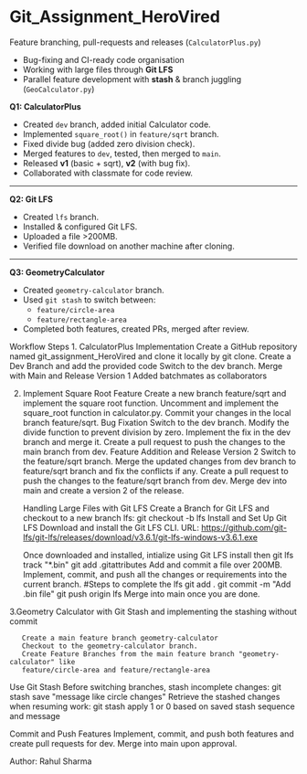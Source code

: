 # Git_Assignment_HeroVired

Feature branching, pull-requests and releases (`CalculatorPlus.py`)  
* Bug-fixing and CI-ready code organisation  
* Working with large files through **Git LFS**  
* Parallel feature development with **stash** & branch juggling (`GeoCalculator.py`)


**Q1: CalculatorPlus**

- Created `dev` branch, added initial Calculator code.
- Implemented `square_root()` in `feature/sqrt` branch.
- Fixed divide bug (added zero division check).
- Merged features to `dev`, tested, then merged to `main`.
- Released **v1** (basic + sqrt), **v2** (with bug fix).
- Collaborated with classmate for code review.

---

**Q2: Git LFS**

- Created `lfs` branch.
- Installed & configured Git LFS.
- Uploaded a file >200MB.
- Verified file download on another machine after cloning.

---

**Q3: GeometryCalculator**

- Created `geometry-calculator` branch.
- Used `git stash` to switch between:
  - `feature/circle-area`
  - `feature/rectangle-area`
- Completed both features, created PRs, merged after review.

Workflow Steps
1️. CalculatorPlus Implementation
      Create a GitHub repository named git_assignment_HeroVired and clone it locally by git clone.
      Create a Dev Branch and add the provided code
      Switch to the dev branch.
      Merge with Main and Release Version 1
      Added batchmates as collaborators

2. Implement Square Root Feature
        Create a new branch feature/sqrt and implement the square root function.
        Uncomment and implement the square_root function in calculator.py.
        Commit your changes in the local branch feature/sqrt.
        Bug Fixation
        Switch to the dev branch.
        Modify the divide function to prevent division by zero.
        Implement the fix in the dev branch and merge it.
        Create a pull request to push the changes to the main branch from dev.
        Feature Addition and Release Version 2
        Switch to the feature/sqrt branch.
        Merge the updated changes from dev branch to feature/sqrt branch and fix the conflicts if any.
        Create a pull request to push the changes to the feature/sqrt branch from dev.
        Merge dev into main and create a version 2 of the release.

   Handling Large Files with Git LFS
        Create a Branch for Git LFS and checkout to a new branch lfs:
        git checkout -b lfs
        Install and Set Up Git LFS
        Download and install the Git LFS CLI.
        URL: https://github.com/git-lfs/git-lfs/releases/download/v3.6.1/git-lfs-windows-v3.6.1.exe

   Once downloaded and installed, intialize using Git LFS install then
        git lfs track "*.bin"
        git add .gitattributes
        Add and commit a file over 200MB.
        Implement, commit, and push all the changes or requirements into the current branch.
        #Steps to complete the lfs
        git add .
        git commit -m "Add .bin file"
        git push origin lfs
        Merge into main once you are done.

3.Geometry Calculator with Git Stash and implementing the stashing without commit

       Create a main feature branch geometry-calculator
       Checkout to the geometry-calculator branch.
       Create Feature Branches from the main feature branch "geometry-calculator" like
       feature/circle-area and feature/rectangle-area 

Use Git Stash
       Before switching branches, stash incomplete changes:
       git stash save "message like circle changes"
Retrieve the stashed changes when resuming work:
       git stash apply 1 or 0  based on saved stash sequence and message

Commit and Push Features
       Implement, commit, and push both features and create pull requests for dev.
       Merge into main upon approval.


Author: Rahul Sharma
